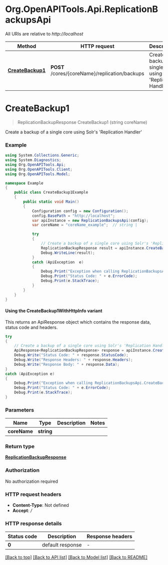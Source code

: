 # Org.OpenAPITools.Api.ReplicationBackupsApi

All URIs are relative to *http://localhost*

| Method | HTTP request | Description |
|--------|--------------|-------------|
| [**CreateBackup1**](ReplicationBackupsApi.md#createbackup1) | **POST** /cores/{coreName}/replication/backups | Create a backup of a single core using Solr&#39;s &#39;Replication Handler&#39; |

<a id="createbackup1"></a>
# **CreateBackup1**
> ReplicationBackupResponse CreateBackup1 (string coreName)

Create a backup of a single core using Solr's 'Replication Handler'

### Example
```csharp
using System.Collections.Generic;
using System.Diagnostics;
using Org.OpenAPITools.Api;
using Org.OpenAPITools.Client;
using Org.OpenAPITools.Model;

namespace Example
{
    public class CreateBackup1Example
    {
        public static void Main()
        {
            Configuration config = new Configuration();
            config.BasePath = "http://localhost";
            var apiInstance = new ReplicationBackupsApi(config);
            var coreName = "coreName_example";  // string | 

            try
            {
                // Create a backup of a single core using Solr's 'Replication Handler'
                ReplicationBackupResponse result = apiInstance.CreateBackup1(coreName);
                Debug.WriteLine(result);
            }
            catch (ApiException  e)
            {
                Debug.Print("Exception when calling ReplicationBackupsApi.CreateBackup1: " + e.Message);
                Debug.Print("Status Code: " + e.ErrorCode);
                Debug.Print(e.StackTrace);
            }
        }
    }
}
```

#### Using the CreateBackup1WithHttpInfo variant
This returns an ApiResponse object which contains the response data, status code and headers.

```csharp
try
{
    // Create a backup of a single core using Solr's 'Replication Handler'
    ApiResponse<ReplicationBackupResponse> response = apiInstance.CreateBackup1WithHttpInfo(coreName);
    Debug.Write("Status Code: " + response.StatusCode);
    Debug.Write("Response Headers: " + response.Headers);
    Debug.Write("Response Body: " + response.Data);
}
catch (ApiException e)
{
    Debug.Print("Exception when calling ReplicationBackupsApi.CreateBackup1WithHttpInfo: " + e.Message);
    Debug.Print("Status Code: " + e.ErrorCode);
    Debug.Print(e.StackTrace);
}
```

### Parameters

| Name | Type | Description | Notes |
|------|------|-------------|-------|
| **coreName** | **string** |  |  |

### Return type

[**ReplicationBackupResponse**](ReplicationBackupResponse.md)

### Authorization

No authorization required

### HTTP request headers

 - **Content-Type**: Not defined
 - **Accept**: */*


### HTTP response details
| Status code | Description | Response headers |
|-------------|-------------|------------------|
| **0** | default response |  -  |

[[Back to top]](#) [[Back to API list]](../../README.md#documentation-for-api-endpoints) [[Back to Model list]](../../README.md#documentation-for-models) [[Back to README]](../../README.md)

